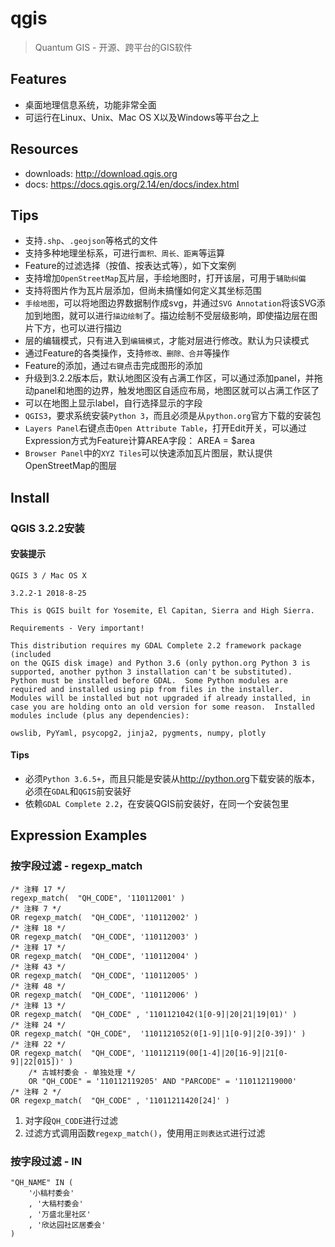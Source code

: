 # qgis

> Quantum GIS - 开源、跨平台的GIS软件

## Features

* 桌面地理信息系统，功能非常全面
* 可运行在Linux、Unix、Mac OS X以及Windows等平台之上

## Resources

* downloads: <http://download.qgis.org>
* docs: <https://docs.qgis.org/2.14/en/docs/index.html>


## Tips

* 支持`.shp`、`.geojson`等格式的文件
* 支持多种地理坐标系，可进行`面积、周长、距离`等运算
* Feature的过滤选择（按值、按表达式等），如下文案例
* 支持增加`OpenStreetMap`瓦片层，手绘地图时，打开该层，可用于`辅助纠偏`
* 支持将图片作为瓦片层添加，但尚未搞懂如何定义其坐标范围
* `手绘地图`，可以将地图边界数据制作成svg，并通过`SVG Annotation`将该SVG添加到地图，就可以进行`描边绘制`了。描边绘制不受层级影响，即使描边层在图片下方，也可以进行描边
* 层的编辑模式，只有进入到`编辑模式`，才能对层进行修改。默认为只读模式
* 通过Feature的各类操作，支持`修改、删除、合并`等操作
* Feature的添加，通过`右键`点击完成图形的添加
* 升级到3.2.2版本后，默认地图区没有占满工作区，可以通过添加panel，并拖动panel和地图的边界，触发地图区自适应布局，地图区就可以占满工作区了
* 可以在地图上显示label，自行选择显示的字段
* `QGIS3`，要求系统安装`Python 3`，而且必须是从`python.org`官方下载的安装包
* `Layers Panel`右键点击`Open Attribute Table`，打开Edit开关，可以通过Expression方式为Feature计算AREA字段：
        AREA = $area
* `Browser Panel`中的`XYZ Tiles`可以快速添加瓦片图层，默认提供OpenStreetMap的图层



## Install

### QGIS 3.2.2安装

#### 安装提示

    QGIS 3 / Mac OS X

    3.2.2-1	2018-8-25

    This is QGIS built for Yosemite, El Capitan, Sierra and High Sierra.

    Requirements - Very important!

    This distribution requires my GDAL Complete 2.2 framework package (included
    on the QGIS disk image) and Python 3.6 (only python.org Python 3 is
    supported, another python 3 installation can't be substituted).
    Python must be installed before GDAL.  Some Python modules are
    required and installed using pip from files in the installer.
    Modules will be installed but not upgraded if already installed, in
    case you are holding onto an old version for some reason.  Installed
    modules include (plus any dependencies):

    owslib, PyYaml, psycopg2, jinja2, pygments, numpy, plotly

#### Tips

* 必须`Python 3.6.5+`，而且只能是安装从<http://python.org>下载安装的版本，必须在`GDAL`和`QGIS`前安装好
* 依赖`GDAL Complete 2.2`，在安装QGIS前安装好，在同一个安装包里






## Expression Examples

### 按字段过滤 - regexp_match

    /* 注释 17 */
    regexp_match(  "QH_CODE", '110112001' )
    /* 注释 7 */
    OR regexp_match(  "QH_CODE", '110112002' )
    /* 注释 18 */
    OR regexp_match(  "QH_CODE", '110112003' )
    /* 注释 17 */
    OR regexp_match(  "QH_CODE", '110112004' )
    /* 注释 43 */
    OR regexp_match(  "QH_CODE", '110112005' )
    /* 注释 48 */
    OR regexp_match(  "QH_CODE", '110112006' )
    /* 注释 13 */
    OR regexp_match(  "QH_CODE" , '1101121042(1[0-9]|20|21|19|01)' )
    /* 注释 24 */
    OR regexp_match( "QH_CODE",  '1101121052(0[1-9]|1[0-9]|2[0-39])' )
    /* 注释 22 */
    OR regexp_match(  "QH_CODE", '110112119(00[1-4]|20[16-9]|21[0-9]|22[015])' )
        /* 古城村委会 - 单独处理 */
        OR "QH_CODE" = '110112119205' AND "PARCODE" = '110112119000'
    /* 注释 2 */
    OR regexp_match(  "QH_CODE" , '11011211420[24]' )

1. 对字段`QH_CODE`进行过滤
2. 过滤方式调用函数`regexp_match()`，使用用`正则表达式`进行过滤

### 按字段过滤 - IN

    "QH_NAME" IN (
        '小稿村委会'
        , '大稿村委会'
        , '万盛北里社区'
        , '欣达园社区居委会'
    )




